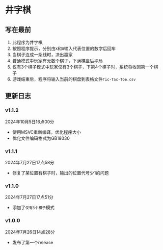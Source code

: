 # 井字棋

## 写在最前

1. 此程序为井字棋
2. 按照程序提示，分别由```X```和```O```输入代表位置的数字后回车
3. 当棋子连成一条线时，决出赢家
4. 普通模式中玩家有无数个棋子，下满棋盘后平局
5. 仅有3个棋子模式中玩家仅有3个棋子，下第4个棋子时，系统将收回第一个棋子
6. 游戏结束后，程序将输入当前的棋盘到表格文件```Tic-Tac-Toe.csv```

## 更新日志

### v1.1.2

2024年10月5日16点00分

- 使用MSVC重新编译，优化程序大小
- 优化文件编码格式为GB18030

### v1.1.1

2024年7月27日17点58分

- 修复了某位置有棋子时，输出的位置代号少1的问题

### v1.1.0

2024年7月27日17点51分

- 添加了```仅有3个棋子```模式

### v1.0.0

2024年7月26日14点28分

- 发布了第一个release
